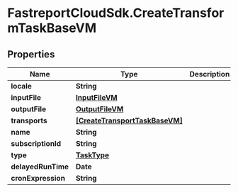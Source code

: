 # FastreportCloudSdk.CreateTransformTaskBaseVM

## Properties

Name | Type | Description | Notes
------------ | ------------- | ------------- | -------------
**locale** | **String** |  | [optional] 
**inputFile** | [**InputFileVM**](InputFileVM.md) |  | [optional] 
**outputFile** | [**OutputFileVM**](OutputFileVM.md) |  | [optional] 
**transports** | [**[CreateTransportTaskBaseVM]**](CreateTransportTaskBaseVM.md) |  | [optional] 
**name** | **String** |  | [optional] 
**subscriptionId** | **String** |  | [optional] 
**type** | [**TaskType**](TaskType.md) |  | [optional] 
**delayedRunTime** | **Date** |  | [optional] 
**cronExpression** | **String** |  | [optional] 


